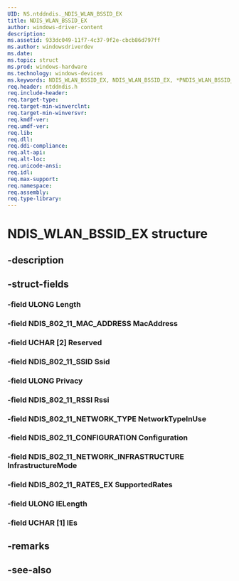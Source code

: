 ```yaml
---
UID: NS.ntddndis._NDIS_WLAN_BSSID_EX
title: NDIS_WLAN_BSSID_EX
author: windows-driver-content
description: 
ms.assetid: 933dc049-11f7-4c37-9f2e-cbcb86d797ff
ms.author: windowsdriverdev
ms.date: 
ms.topic: struct
ms.prod: windows-hardware
ms.technology: windows-devices
ms.keywords: NDIS_WLAN_BSSID_EX, NDIS_WLAN_BSSID_EX, *PNDIS_WLAN_BSSID_EX
req.header: ntddndis.h
req.include-header:
req.target-type:
req.target-min-winverclnt:
req.target-min-winversvr:
req.kmdf-ver:
req.umdf-ver:
req.lib:
req.dll:
req.ddi-compliance:
req.alt-api:
req.alt-loc:
req.unicode-ansi:
req.idl:
req.max-support:
req.namespace:
req.assembly:
req.type-library:
---
```


# NDIS_WLAN_BSSID_EX structure

## -description



## -struct-fields

### -field ULONG Length			
 	
### -field NDIS_802_11_MAC_ADDRESS MacAddress			
 	
### -field UCHAR [2] Reserved			
 	
### -field NDIS_802_11_SSID Ssid			
 	
### -field ULONG Privacy			
 	
### -field NDIS_802_11_RSSI Rssi			
 	
### -field NDIS_802_11_NETWORK_TYPE NetworkTypeInUse			
 	
### -field NDIS_802_11_CONFIGURATION Configuration			
 	
### -field NDIS_802_11_NETWORK_INFRASTRUCTURE InfrastructureMode			
 	
### -field NDIS_802_11_RATES_EX SupportedRates			
 	
### -field ULONG IELength			
 	
### -field UCHAR [1] IEs			
 	
## -remarks

## -see-also